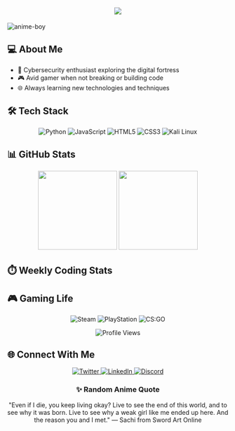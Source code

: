 <!-- Header with animated text -->
<h1 align="center">
  <img src="https://readme-typing-svg.herokuapp.com/?lines=Hello+World!;I'm+Adam+Guerchi;Coder+|+Security+Enthusiast&center=true&size=27&color=58a6ff">
</h1>

<!-- Anime-inspired banner -->

  ![anime-boy](https://github.com/user-attachments/assets/c09f55a3-8354-4336-845a-b539298a45ab)


## 💻 About Me

- 🔐 Cybersecurity enthusiast exploring the digital fortress
- 🎮 Avid gamer when not breaking or building code
- 🌐 Always learning new technologies and techniques

<!-- Tech Stack with Icons -->
## 🛠️ Tech Stack

<p align="center">
  <img src="https://img.shields.io/badge/Python-3776AB?style=for-the-badge&logo=python&logoColor=white" alt="Python" />
  <img src="https://img.shields.io/badge/JavaScript-F7DF1E?style=for-the-badge&logo=javascript&logoColor=black" alt="JavaScript" />
  <img src="https://img.shields.io/badge/HTML5-E34F26?style=for-the-badge&logo=html5&logoColor=white" alt="HTML5" />
  <img src="https://img.shields.io/badge/CSS3-1572B6?style=for-the-badge&logo=css3&logoColor=white" alt="CSS3" />
  <img src="https://img.shields.io/badge/Kali_Linux-557C94?style=for-the-badge&logo=kali-linux&logoColor=white" alt="Kali Linux" />
</p>

<!-- GitHub Stats with anime theme -->
## 📊 GitHub Stats

<div align="center">
  <img height="180em" src="https://github-readme-stats.vercel.app/api?username=AdamGr2002&show_icons=true&theme=tokyonight&include_all_commits=true&count_private=true"/>
  <img height="180em" src="https://github-readme-stats.vercel.app/api/top-langs/?username=AdamGr2002&layout=compact&langs_count=7&theme=tokyonight"/>
</div>

<!-- Dynamic WakaTime stats -->
## ⏱️ Weekly Coding Stats

<!--START_SECTION:waka-->
<!--END_SECTION:waka-->

<!-- Cybersecurity section with custom badges -->

<!-- Gaming section with custom badges -->
## 🎮 Gaming Life

<p align="center">
  <img src="https://img.shields.io/badge/Steam-000000?style=for-the-badge&logo=steam&logoColor=white" alt="Steam" />
  <img src="https://img.shields.io/badge/PlayStation-003791?style=for-the-badge&logo=playstation&logoColor=white" alt="PlayStation" />
  <img src="https://img.shields.io/badge/Counter_Strike-000000?style=for-the-badge&logo=counter-strike&logoColor=white" alt="CS:GO" />
</p>

<!-- Anime-inspired footer with visitor counter -->
<div align="center">
  <img src="https://komarev.com/ghpvc/?username=AdamGr2002&color=blueviolet&style=for-the-badge" alt="Profile Views" />
</div>

<!-- Connect Section -->
## 🌐 Connect With Me

<p align="center">
  <a href="https://x.com/AdamG2">
    <img src="https://img.shields.io/badge/Twitter-1DA1F2?style=for-the-badge&logo=twitter&logoColor=white" alt="Twitter" />
  </a>
  <a href="https://www.linkedin.com/in/adam-guerchy/">
    <img src="https://img.shields.io/badge/LinkedIn-0077B5?style=for-the-badge&logo=linkedin&logoColor=white" alt="LinkedIn" />
  </a>
  <a href="https://discord.gg/ad9m.">
    <img src="https://img.shields.io/badge/Discord-7289DA?style=for-the-badge&logo=discord&logoColor=white" alt="Discord" />
  </a>
</p>

<!-- Random Anime Quote (requires workflow) -->
<h3 align="center">✨ Random Anime Quote</h3>
<p align="center" id="anime-quote">"Even if I die, you keep living okay? Live to see the end of this world, and to see why it was born. Live to see why a weak girl like me ended up here. And the reason you and I met." — Sachi from Sword Art Online</p>
<!---
AdamGr2002/AdamGr2002 is a ✨ special ✨ repository because its `README.md` (this file) appears on your GitHub profile.
You can click the Preview link to take a look at your changes.
--->
